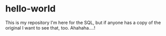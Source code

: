 # hello-world
This is my repository
I'm here for the SQL, but if anyone has a copy of the original I want to see that, too. Ahahaha....!
